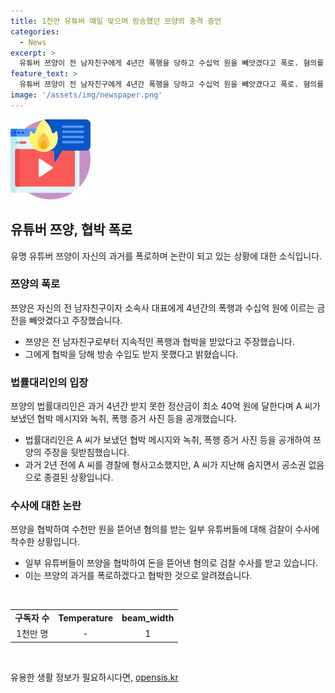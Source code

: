 ```yaml
---
title: 1천만 유튜버 매일 맞으며 방송했던 쯔양의 충격 증언
categories:
  - News
excerpt: >
  유튜버 쯔양이 전 남자친구에게 4년간 폭행을 당하고 수십억 원을 빼앗겼다고 폭로. 혐의를 제기한 일부 유튜버들에게 협박으로 뒷돈을 받았다는 주장과 쯔양의 법률대리인이 증거를 공개. A 씨는 지난해 사망으로 인해 혐의 종결됐지만, 협박 혐의로 수사를 받는 일부 유튜버는 검찰 수사 대상이 되었음. (출처: 한국 방송)
feature_text: >
  유튜버 쯔양이 전 남자친구에게 4년간 폭행을 당하고 수십억 원을 빼앗겼다고 폭로. 혐의를 제기한 일부 유튜버들에게 협박으로 뒷돈을 받았다는 주장과 쯔양의 법률대리인이 증거를 공개. A 씨는 지난해 사망으로 인해 혐의 종결됐지만, 협박 혐의로 수사를 받는 일부 유튜버는 검찰 수사 대상이 되었음. (출처: 한국 방송)
image: '/assets/img/newspaper.png'
---
```


<p><img src="/assets/img/news.png" alt="rentncar 속보" /></p>

<h2 data-ke-size="size26">유튜버 쯔양, 협박 폭로</h2>

<p data-ke-size="size16">유명 유튜버 쯔양이 자신의 과거를 폭로하며 논란이 되고 있는 상황에 대한 소식입니다.</p>

<h3>쯔양의 폭로</h3>

<p data-ke-size="size16">쯔양은 자신의 전 남자친구이자 소속사 대표에게 4년간의 폭행과 수십억 원에 이르는 금전을 빼앗겼다고 주장했습니다.</p>

<ul>
    <li>쯔양은 전 남자친구로부터 지속적인 폭행과 협박을 받았다고 주장했습니다.</li>
    <li>그에게 협박을 당해 방송 수입도 받지 못했다고 밝혔습니다.</li>
</ul>

<h3>법률대리인의 입장</h3>

<p data-ke-size="size16">쯔양의 법률대리인은 과거 4년간 받지 못한 정산금이 최소 40억 원에 달한다며 A 씨가 보냈던 협박 메시지와 녹취, 폭행 증거 사진 등을 공개했습니다.</p>

<ul>
    <li>법률대리인은 A 씨가 보냈던 협박 메시지와 녹취, 폭행 증거 사진 등을 공개하여 쯔양의 주장을 뒷받침했습니다.</li>
    <li>과거 2년 전에 A 씨를 경찰에 형사고소했지만, A 씨가 지난해 숨지면서 공소권 없음으로 종결된 상황입니다.</li>
</ul>

<h3>수사에 대한 논란</h3>

<p data-ke-size="size16">쯔양을 협박하여 수천만 원을 뜯어낸 혐의를 받는 일부 유튜버들에 대해 검찰이 수사에 착수한 상황입니다.</p>

<ul>
    <li>일부 유튜버들이 쯔양을 협박하여 돈을 뜯어낸 혐의로 검찰 수사를 받고 있습니다.</li>
    <li>이는 쯔양의 과거를 폭로하겠다고 협박한 것으로 알려졌습니다.</li>
</ul>

<p data-ke-size="size16">&nbsp;</p>

<table>
<tbody>
<tr>
<td style="text-align: center; height: 17px;"><b>구독자 수</b></td>
<td style="text-align: center; height: 17px;"><b>Temperature</b></td>
<td style="text-align: center; height: 17px;"><b>beam_width</b></td>
</tr>
<tr>
<td style="text-align: center; height: 17px;">1천만 명</td>
<td style="text-align: center; height: 17px;">-</td>
<td style="text-align: center; height: 17px;">1</td>
</tr>
</tbody>
</table>

<p data-ke-size="size16">&nbsp;</p>
유용한 생활 정보가 필요하시다면, <a href="https://opensis.kr" rel="dofollow">opensis.kr</a>


